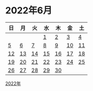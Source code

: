 # 2022年6月

|日|月|火|水|木|金|土|
|--|--|--|--|--|--|--|
||||[1](./01.md)|[2](./02.md)|[3](./03.md)|[4](./04.md)|
|[5](./05.md)|[6](./06.md)|[7](./07.md)|[8](./08.md)|[9](./09.md)|[10](./10.md)|[11](./11.md)|
|[12](./12.md)|[13](./13.md)|[14](./14.md)|[15](./15.md)|[16](./16.md)|[17](./17.md)|[18](./18.md)|
|[19](./19.md)|[20](./20.md)|[21](./21.md)|[22](./22.md)|[23](./23.md)|[24](./24.md)|[25](./25.md)|
|[26](./26.md)|[27](./27.md)|[28](./28.md)|[29](./29.md)|[30](./30.md)||||

[2022年](../README.md)
